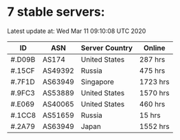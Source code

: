 # 7 stable servers:

Latest update at: Wed Mar 11 09:10:08 UTC 2020

| ID | ASN | Server Country | Online |
| -- | --- | -------------- | ------ |
| #.D09B | AS174 | United States | 287 hrs |
| #.15CF | AS49392 | Russia | 475 hrs |
| #.7F1D | AS63949 | Singapore | 1723 hrs |
| #.9FC3 | AS53889 | United States | 1570 hrs |
| #.E069 | AS40065 | United States | 460 hrs |
| #.1CC8 | AS51659 | Russia | 15 hrs |
| #.2A79 | AS63949 | Japan | 1552 hrs |

